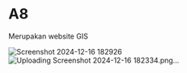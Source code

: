 # A8
Merupakan website GIS


![Screenshot 2024-12-16 182926](https://github.com/user-attachments/assets/52c20781-68b1-44eb-9de7-fad19959a1f5)
![Uploading Screenshot 2024-12-16 182334.png…]()
